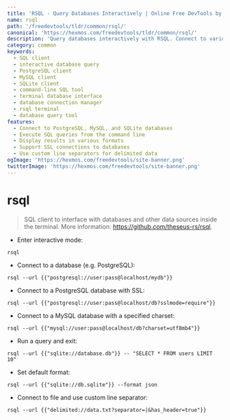 ```yaml
---
title: 'RSQL - Query Databases Interactively | Online Free DevTools by Hexmos'
name: rsql
path: '/freedevtools/tldr/common/rsql/'
canonical: 'https://hexmos.com/freedevtools/tldr/common/rsql/'
description: 'Query databases interactively with RSQL. Connect to various data sources like PostgreSQL, MySQL, and SQLite. Free online tool, no registration required.'
category: common
keywords:
  - SQL client
  - interactive database query
  - PostgreSQL client
  - MySQL client
  - SQLite client
  - command-line SQL tool
  - terminal database interface
  - database connection manager
  - rsql terminal
  - database query tool
features:
  - Connect to PostgreSQL, MySQL, and SQLite databases
  - Execute SQL queries from the command line
  - Display results in various formats
  - Support SSL connections to databases
  - Use custom line separators for delimited data
ogImage: 'https://hexmos.com/freedevtools/site-banner.png'
twitterImage: 'https://hexmos.com/freedevtools/site-banner.png'
---
```


# rsql

> SQL client to interface with databases and other data sources inside the terminal.
> More information: <https://github.com/theseus-rs/rsql>.

- Enter interactive mode:

`rsql`

- Connect to a database (e.g. PostgreSQL):

`rsql --url {{"postgresql://user:pass@localhost/mydb"}}`

- Connect to a PostgreSQL database with SSL:

`rsql --url {{"postgresql://user:pass@localhost/db?sslmode=require"}}`

- Connect to a MySQL database with a specified charset:

`rsql --url {{"mysql://user:pass@localhost/db?charset=utf8mb4"}}`

- Run a query and exit:

`rsql --url {{"sqlite://database.db"}} -- "SELECT * FROM users LIMIT 10"`

- Set default format:

`rsql --url {{"sqlite://db.sqlite"}} --format json`

- Connect to file and use custom line separator:

`rsql --url {{"delimited://data.txt?separator=|&has_header=true"}}`
